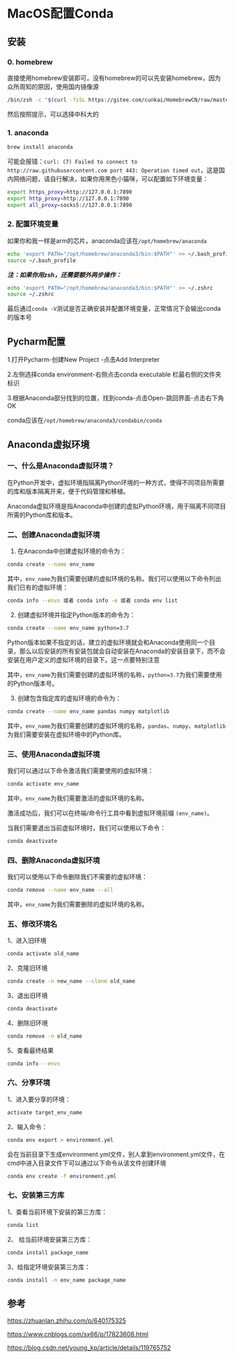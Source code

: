 # MacOS配置Conda

## 安装

### 0. homebrew

直接使用homebrew安装即可，没有homebrew的可以先安装homebrew，因为众所周知的原因，使用国内镜像源

```bash
/bin/zsh -c "$(curl -fsSL https://gitee.com/cunkai/HomebrewCN/raw/master/Homebrew.sh)"
```

然后按照提示，可以选择中科大的 

### 1. anaconda

```bash
brew install anaconda
```

可能会报错：`curl: (7) Failed to connect to http://raw.githubusercontent.com port 443: Operation timed out`，这是国内网络问题，请自行解决，如果你用黑色小猫咪，可以配置如下环境变量：

```bash
export https_proxy=http://127.0.0.1:7890
export http_proxy=http://127.0.0.1:7890
export all_proxy=socks5://127.0.0.1:7890
```

### 2. 配置环境变量
如果你和我一样是arm的芯片，anaconda应该在`/opt/homebrew/anaconda`

```bash
echo 'export PATH="/opt/homebrew/anaconda3/bin:$PATH"' >> ~/.bash_profile
source ~/.bash_profile 
```

***注：如果你用zsh，还需要额外两步操作：***

```bash
echo 'export PATH="/opt/homebrew/anaconda3/bin:$PATH"' >> ~/.zshrc
source ~/.zshrc
```

最后通过`conda -V`测试是否正确安装并配置环境变量，正常情况下会输出conda的版本号

## Pycharm配置

1.打开Pycharm-创建New Project -点击Add Interpreter

2.左侧选择conda environment-右侧点击conda executable 栏最右侧的文件夹标识

3.根据Anaconda部分找到的位置，找到conda-点击Open-跳回界面-点击右下角OK

conda应该在`/opt/homebrew/anaconda3/condabin/conda`

## Anaconda虚拟环境

### 一、什么是Anaconda虚拟环境？

在Python开发中，虚拟环境指隔离Python环境的一种方式，使得不同项目所需要的库和版本隔离开来，便于代码管理和移植。

Anaconda虚拟环境是指Anaconda中创建的虚拟Python环境，用于隔离不同项目所需的Python库和版本。

### 二、创建Anaconda虚拟环境

1. 在Anaconda中创建虚拟环境的命令为：

```bash
conda create --name env_name
```

其中，`env_name`为我们需要创建的虚拟环境的名称。我们可以使用以下命令列出我们已有的虚拟环境：

```bash
conda info --envs 或者 conda info -e 或者 conda env list
```

2. 创建虚拟环境并指定Python版本的命令为：

```bash
conda create --name env_name python=3.7
```

Python版本如果不指定的话，建立的虚拟环境就会和Anaconda使用同一个目录，那么以后安装的所有安装包就会自动安装在Anaconda的安装目录下，而不会安装在用户定义的虚拟环境的目录下。这一点要特别注意

其中，`env_name`为我们需要创建的虚拟环境的名称，`python=3.7`为我们需要使用的Python版本号。

3. 创建包含指定库的虚拟环境的命令为：

```bash
conda create --name env_name pandas numpy matplotlib
```

其中，`env_name`为我们需要创建的虚拟环境的名称，`pandas`、`numpy`、`matplotlib`为我们需要安装在虚拟环境中的Python库。

###  三、使用Anaconda虚拟环境

我们可以通过以下命令激活我们需要使用的虚拟环境：

```bash
conda activate env_name
```

其中，`env_name`为我们需要激活的虚拟环境的名称。

激活成功后，我们可以在终端/命令行工具中看到虚拟环境前缀 `(env_name)`。

当我们需要退出当前虚拟环境时，我们可以使用以下命令：

```bash
conda deactivate
```

### 四、删除Anaconda虚拟环境

我们可以使用以下命令删除我们不需要的虚拟环境：

```bash
conda remove --name env_name --all
```

其中，`env_name`为我们需要删除的虚拟环境的名称。

### 五、修改环境名

1、进入旧环境

```bash
conda activate old_name
```

2、克隆旧环境

```bash
conda create -n new_name --clone old_name
```

3、退出旧环境

```bash
conda deactivate
```

4、删除旧环境

```bash
conda remove -n old_name
```

5、查看最终结果

```bash
conda info --envs
```

### 六、分享环境

1、进入要分享的环境：

```bash
activate target_env_name
```

2、输入命令：

```bash
conda env export > environment.yml
```

会在当前目录下生成environment.yml文件，别人拿到environment.yml文件，在cmd中进入目录文件下可以通过以下命令从该文件创建环境

```bash
conda env create -f environment.yml
```

### 七、安装第三方库

1、查看当前环境下安装的第三方库：

```bash
conda list
```

2、 给当前环境安装第三方库：

```bash
conda install package_name
```

3、给指定环境安装第三方库：

```bash
conda install -n env_name package_name
```

## 参考

https://zhuanlan.zhihu.com/p/640175325

https://www.cnblogs.com/sx66/p/17823608.html

https://blog.csdn.net/young_kp/article/details/119765752
